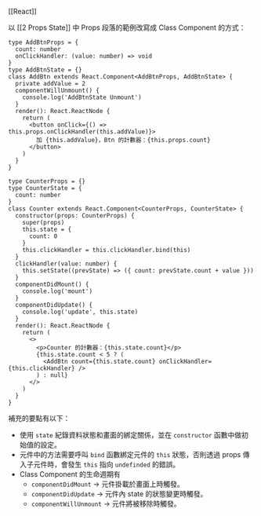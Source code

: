 [[React]]

以 [[2 Props State]] 中 Props 段落的範例改寫成 Class Component 的方式：
```tsx
type AddBtnProps = {
  count: number
  onClickHandler: (value: number) => void
}
type AddBtnState = {}
class AddBtn extends React.Component<AddBtnProps, AddBtnState> {
  private addValue = 2
  componentWillUnmount() {
    console.log('AddBtnState Unmount')
  }
  render(): React.ReactNode {
    return (
      <button onClick={() => this.props.onClickHandler(this.addValue)}>
        加 {this.addValue}，Btn 的計數器：{this.props.count}
      </button>
    )
  }
}

type CounterProps = {}
type CounterState = {
  count: number
}
class Counter extends React.Component<CounterProps, CounterState> {
  constructor(props: CounterProps) {
    super(props)
    this.state = {
      count: 0
    }
    this.clickHandler = this.clickHandler.bind(this)
  }
  clickHandler(value: number) {
    this.setState((prevState) => ({ count: prevState.count + value }))
  }
  componentDidMount() {
    console.log('mount')
  }
  componentDidUpdate() {
    console.log('update', this.state)
  }
  render(): React.ReactNode {
    return (
      <>
        <p>Counter 的計數器：{this.state.count}</p>
        {this.state.count < 5 ? (
          <AddBtn count={this.state.count} onClickHandler={this.clickHandler} />
        ) : null}
      </>
    )
  }
}
```

補充的要點有以下：
- 使用 `state` 紀錄資料狀態和畫面的綁定關係，並在 `constructor` 函數中做初始值的設定。
- 元件中的方法需要呼叫 `bind` 函數綁定元件的 `this` 狀態，否則透過 props 傳入子元件時，會發生 `this` 指向 `undefinded` 的錯誤。
- Class Component 的生命週期有
	- `componentDidMount` -> 元件掛載於畫面上時觸發。
	- `componentDidUpdate` -> 元件內 state 的狀態變更時觸發。
	- `componentWillUnmount` -> 元件將被移除時觸發。